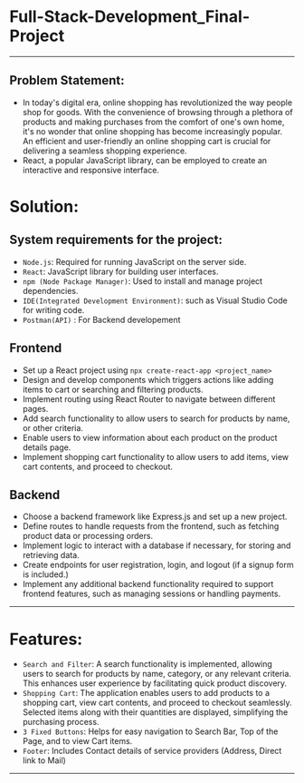 # Full-Stack-Development_Final-Project
<hr/>

## Problem Statement: 
- In today's digital era, online shopping has revolutionized the way people shop for goods. With the convenience of browsing through a plethora of products and making purchases from the comfort of one's own home, it's no wonder that online shopping has become increasingly popular. An efficient and user-friendly an online shopping cart is crucial for delivering a seamless shopping experience.
- React, a popular JavaScript library, can be employed to create an interactive and responsive interface.

# Solution: 
## System requirements for the project:
- `Node.js`: Required for running JavaScript on the server side.
- `React`: JavaScript library for building user interfaces.
- `npm (Node Package Manager)`: Used to install and manage project dependencies.
- `IDE(Integrated Development Environment)`: such as Visual Studio Code for writing code.
- `Postman(API)` : For Backend developement

## Frontend
- Set up a React project using `npx create-react-app <project_name>`
- Design and develop components which triggers actions like adding items to cart or searching  and filtering products.
- Implement routing using React Router to navigate between different pages.
- Add search functionality to allow users to search for products by name, or other criteria.
- Enable users to view information about each product on the product details page.
- Implement shopping cart functionality to allow users to add items, view cart contents, and proceed to checkout.

## Backend
- Choose a backend framework like Express.js and set up a new project.
- Define routes to handle requests from the frontend, such as fetching product data or processing orders.
- Implement logic to interact with a database if necessary, for storing and retrieving data.
- Create endpoints for user registration, login, and logout (if a signup form is included.)
- Implement any additional backend functionality required to support frontend features, such as managing sessions or handling payments.
  
<hr />

# Features: 
- `Search and Filter`: A search functionality is implemented, allowing users to search for products by name, category, or any relevant criteria. This enhances user experience by facilitating quick product discovery.
- `Shopping Cart`: The application enables users to add products to a shopping cart, view cart contents, and proceed to checkout seamlessly. Selected items along with their quantities are displayed, simplifying the purchasing process.
- `3 Fixed Buttons`: Helps for easy navigation to Search Bar, Top of the Page, and to view Cart items.
- `Footer`: Includes Contact details of service providers (Address, Direct link to Mail)

<hr/>


